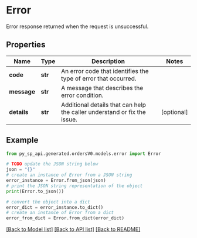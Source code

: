 # Error

Error response returned when the request is unsuccessful.

## Properties

Name | Type | Description | Notes
------------ | ------------- | ------------- | -------------
**code** | **str** | An error code that identifies the type of error that occurred. | 
**message** | **str** | A message that describes the error condition. | 
**details** | **str** | Additional details that can help the caller understand or fix the issue. | [optional] 

## Example

```python
from py_sp_api.generated.ordersV0.models.error import Error

# TODO update the JSON string below
json = "{}"
# create an instance of Error from a JSON string
error_instance = Error.from_json(json)
# print the JSON string representation of the object
print(Error.to_json())

# convert the object into a dict
error_dict = error_instance.to_dict()
# create an instance of Error from a dict
error_from_dict = Error.from_dict(error_dict)
```
[[Back to Model list]](../README.md#documentation-for-models) [[Back to API list]](../README.md#documentation-for-api-endpoints) [[Back to README]](../README.md)


